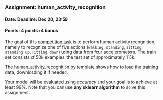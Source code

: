 ### Assignment: human_activity_recognition
#### Date: Deadline: Dec 20, 23:59
#### Points: 4 points+4 bonus

The goal of this [competition task](https://ufal.mff.cuni.cz/courses/npfl129/2122-winter#competitions)
is to perform human activity recognition, namely to recognize one
of five actions (`walking`, `standing`, `sitting`, `standing up`, `sitting down`)
using data from four accelerometers. The train set consists of 50k
examples, the test set of approximately 115k.

The [human_activity_recognition.py](https://github.com/ufal/npfl129/tree/past-2122/labs/09/human_activity_recognition.py)
template shows how to load the training data, downloading it if needed.

Your model will be evaluated using _accuracy_ and your goal is to achieve at
least 99%. Note that you can use **any sklearn algorithm** to solve this
assignment.
